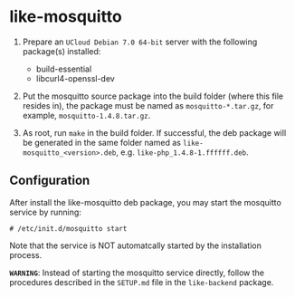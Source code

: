 # like-mosquitto

1. Prepare an `UCloud Debian 7.0 64-bit` server with the following package(s) 
   installed:

    * build-essential
    * libcurl4-openssl-dev

2. Put the mosquitto source package into the build folder (where this file
   resides in), the package must be named as `mosquitto-*.tar.gz`, for
   example, `mosquitto-1.4.8.tar.gz`.

3. As root, run `make` in the build folder. If successful, the deb package
   will be generated in the same folder named as `like-mosquitto_<version>.deb`,
   e.g. `like-php_1.4.8-1.ffffff.deb`.

## Configuration

After install the like-mosquitto deb package, you may start the mosquitto service
by running:

    # /etc/init.d/mosquitto start

Note that the service is NOT automatcally started by the installation
process.

**`WARNING`**: Instead of starting the mosquitto service directly, follow
the procedures described in the `SETUP.md` file in the `like-backend`
package.

